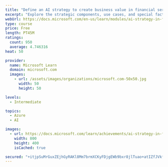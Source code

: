 ```yaml
---
title: "Define an AI strategy to create business value in financial services"
excerpt: "Explore the strategic components, use cases, and special factors of an AI strategy in financial services that creates business value, with INSEAD and Microsoft."
webUrl: https://docs.microsoft.com/en-us/learn/modules/ai-strategy-in-financial-services/
type: course
price: Free
length: PT45M
ratings:
  count: 950
  average: 4.746316
heat: 50

provider:
  name: Microsoft Learn
  domain: microsoft.com
  images:
    - url: /assets/images/organizations/microsoft.com-50x50.jpg
      width: 50
      height: 50

levels:
  - Intermediate

topics:
  - Azure
  - AI

images:
  - url: https://docs.microsoft.com/learn/achievements/ai-strategy-in-financial-services-social.png
    width: 800
    height: 400
    isCached: true

secured: "+itjpSuMrGuxZEjhGyRAKl8Mm7brmXCKyFDjgEWb9bxr8jlTuao+atIZfJVkffgwSY86fjg2l/X1U1J3NqQ22bJeSWqZdSgzIinhSZADgLbkuAe2HefotZKKknWweslT4gso7nIFJIzawdyGJkH072gPnP9jv0XAb6VU0PzVTOlVCbsxpUpLEnobqqKeqMcQfFfTQ6Nvalx3rZ0NtJE7d+fqDqT6PVylTZqTFn7025MOjvXaYkXRdB/Kz8fdR6heE39yc7QJCjg34RJ3qt7MWFc/Wbob61W6zmrXLxk5gsUxAOuvFZ5FfMryU+ucwsN4CGW4JcPdjk4SzsShMhXj1tBKyJT5GqIA85Rb61GY1LNrTVv/yOctiWjpcVJk/Wmp8cCTYhFl3wWAkTKSV6ENvChuuDrj4nrSXXG21kJiMf4=;2yRKc2roMIJc5/JILHDY0w=="
---
```


